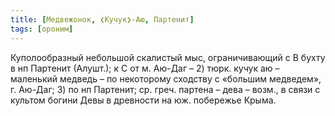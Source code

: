 ```yaml
---
title: [Медвежонок, ❮Кучук❯-Аю, Партенит]
tags: [ороним]
---
```


Куполообразный небольшой скалистый мыс, ограничивающий с В бухту в нп Партенит
(Алушт.); к С от м. Аю-Даг – 2) тюрк. кучук аю – маленький медведь – по
некоторому сходству с «большим медведем», г. Аю-Даг; 3) по нп Партенит; ср.
греч. партена – дева – возм., в связи с культом богини Девы в древности на юж.
побережье Крыма.
